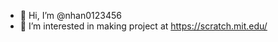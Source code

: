 - 👋 Hi, I’m @nhan0123456
- 👀 I’m interested in making project at https://scratch.mit.edu/
<!---
nhan0123456/nhan0123456 is a ✨ special ✨ repository because its `README.md` (this file) appears on your GitHub profile.
You can click the Preview link to take a look at your changes.
--->

